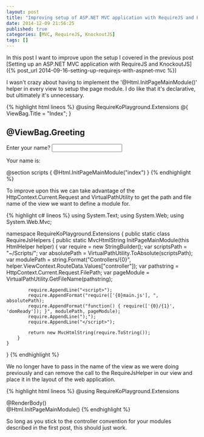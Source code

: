 ```yaml
---
layout: post
title: "Improving setup of ASP.NET MVC application with RequireJS and KnockoutJS"
date: 2014-12-09 21:56:25
published: true
categories: [MVC, RequireJS, KnockoutJS]
tags: []
---
```

In this post I want to improve upon the setup I covered in the previous post [Setting up an ASP.NET MVC application with RequireJS and KnockoutJS]({% post_url 2014-09-16-setting-up-requirejs-with-aspnet-mvc %})

I wasn't crazy about having to implement the '@Html.InitPageMainModule()' helper in every view to setup the page module. I do like that it's declarative, but ultimately it's unnecessary.

{% highlight html lineos %}
@using RequireKoPlayground.Extensions
@{
    ViewBag.Title = "Index";
}

<h2>@ViewBag.Greeting</h2>
<p>
    Enter your name? <input data-bind="textInput: name" />
</p>
<p>
    Your name is:
    <span data-bind="text: name"></span>
</p>

@section scripts
{
    @Html.InitPageMainModule("index")
}
{% endhighlight %}

To improve upon this we can take advantage of the HttpContext.Current.Request and VirtualPathUtility to get the path and file name of the view we want to define a module for.

{% highlight c# lineos %}
using System.Text;
using System.Web;
using System.Web.Mvc;

namespace RequireKoPlayground.Extensions
{
    public static class RequireJsHelpers
    {
        public static MvcHtmlString InitPageMainModule(this HtmlHelper helper)
        {
            var require = new StringBuilder();
            var scriptsPath = "~/Scripts/";
            var absolutePath = VirtualPathUtility.ToAbsolute(scriptsPath);
            var modulePath = string.Format("Controllers/{0}", helper.ViewContext.RouteData.Values["controller"]);
            var pathstring = HttpContext.Current.Request.FilePath;
            var pageModule = VirtualPathUtility.GetFileName(pathstring);

            require.AppendLine("<script>");
            require.AppendFormat("require(['{0}main.js'], ", absolutePath);
            require.AppendFormat("function() { require(['{0}/{1}', 'domReady']); }", modulePath, pageModule);
            require.AppendLine(");");
            require.AppendLine("</script>");

            return new MvcHtmlString(require.ToString());
        }
    }
}
{% endhighlight %}

We no longer have to pass in the name of the view as we were doing previously and can remove the call to the RequireJsHelper in our view and place it in the layout of the web application.

{% highlight html lineos %}
@using RequireKoPlayground.Extensions
<html>
    <head>
        <meta charset="utf-8"/>
        <meta name="viewport" content="width=device-width, initial-scale=1.0">
        <title>Require KO Playground</title>
    </head>
    <body>
        <section id="main">
            @RenderBody()
        </section>
        <script src="~/Scripts/lib/require.js"></script>
        @Html.InitPageMainModule()
    </body>
</html>
{% endhighlight %}

So long as you stick to the controller convention for your modules described in the first post, this should just work.

